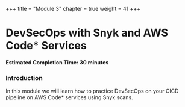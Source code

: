 +++
title = "Module 3"
chapter = true
weight = 41
+++

# DevSecOps with Snyk and AWS Code* Services

**Estimated Completion Time: 30 minutes**

### Introduction

In this module we will learn how to practice DevSecOps on your CICD pipeline on AWS Code* services using Snyk scans.